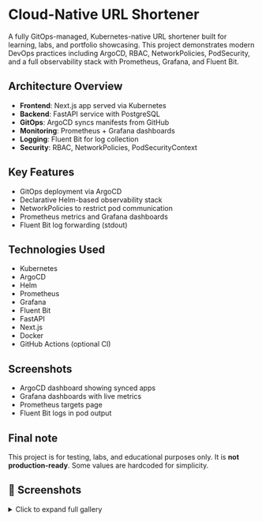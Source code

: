 # Cloud-Native URL Shortener

A fully GitOps-managed, Kubernetes-native URL shortener built for learning, labs, and portfolio showcasing. This project demonstrates modern DevOps practices including ArgoCD, RBAC, NetworkPolicies, PodSecurity, and a full observability stack with Prometheus, Grafana, and Fluent Bit.

## Architecture Overview

- **Frontend**: Next.js app served via Kubernetes
- **Backend**: FastAPI service with PostgreSQL
- **GitOps**: ArgoCD syncs manifests from GitHub
- **Monitoring**: Prometheus + Grafana dashboards
- **Logging**: Fluent Bit for log collection
- **Security**: RBAC, NetworkPolicies, PodSecurityContext


## Key Features

- GitOps deployment via ArgoCD
- Declarative Helm-based observability stack
- NetworkPolicies to restrict pod communication
- Prometheus metrics and Grafana dashboards
- Fluent Bit log forwarding (stdout)

## Technologies Used

- Kubernetes
- ArgoCD
- Helm
- Prometheus
- Grafana
- Fluent Bit
- FastAPI
- Next.js
- Docker
- GitHub Actions (optional CI)

## Screenshots

- ArgoCD dashboard showing synced apps
- Grafana dashboards with live metrics
- Prometheus targets page
- Fluent Bit logs in pod output

## Final note

This project is for testing, labs, and educational purposes only. It is **not production-ready**. Some values are hardcoded for simplicity.


## 📸 Screenshots

<details>
<summary>Click to expand full gallery</summary>

![Screenshot 1](assets/Screenshot%20from%202025-10-06%2012-06-46.png)
![Screenshot 2](assets/Screenshot%20from%202025-10-06%2012-26-29.png)
![Screenshot 3](assets/Screenshot%20from%202025-10-06%2012-51-01.png)
![Screenshot 4](assets/Screenshot%20from%202025-10-06%2014-16-13.png)
![Screenshot 5](assets/Screenshot%20from%202025-10-06%2014-17-04.png)
![Screenshot 6](assets/Screenshot%20from%202025-10-06%2014-18-02.png)
![Screenshot 7](assets/Screenshot%20from%202025-10-06%2014-19-11.png)
![Screenshot 8](assets/Screenshot%20from%202025-10-06%2014-49-47.png)
![Screenshot 9](assets/Screenshot%20from%202025-10-06%2014-50-47.png)
![Screenshot 10](assets/Screenshot%20from%202025-10-06%2014-52-24.png)
![Screenshot 11](assets/Screenshot%20from%202025-10-06%2015-08-41.png)
![Screenshot 12](assets/Screenshot%20from%202025-10-06%2015-11-06.png)
![Screenshot 13](assets/Screenshot%20from%202025-10-06%2016-17-09.png)
![Screenshot 14](assets/Screenshot%20from%202025-10-06%2016-18-05.png)
![Screenshot 15](assets/Screenshot%20from%202025-10-06%2018-30-38.png)
![Screenshot 16](assets/Screenshot%20from%202025-10-06%2018-32-10.png)
![Screenshot 17](assets/Screenshot%20from%202025-10-06%2018-40-17.png)
![Screenshot 18](assets/Screenshot%20from%202025-10-06%2019-04-38.png)
![Screenshot 19](assets/Screenshot%20from%202025-10-06%2019-08-59.png)

</details>
